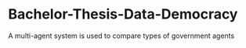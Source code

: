 # Bachelor-Thesis-Data-Democracy
A multi-agent system is used to compare types of government agents
